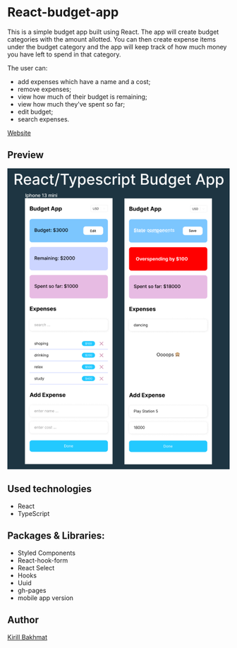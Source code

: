 # React-budget-app

This is a simple budget app built using React. The app will create budget categories with the amount allotted. You can then create expense items under the budget category and the app will keep track of how much money you have left to spend in that category.

The user can:

- add expenses which have a name and a cost;
- remove expenses;
- view how much of their budget is remaining;
- view how much they've spent so far;
- edit budget;
- search expenses.

[Website](https://BakhmatKirill.github.io/react-budget-app/)

## Preview

![Image](https://github.com/BakhmatKirill/react-budget-app/blob/main/preview/react-app-budget.png)

## Used technologies

- React
- TypeScript

## Packages & Libraries:

- Styled Components
- React-hook-form
- React Select
- Hooks
- Uuid
- gh-pages
- mobile app version

## Author

[Kirill Bakhmat](https://github.com/BakhmatKirill)
